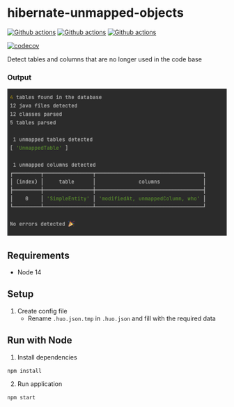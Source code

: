 # hibernate-unmapped-objects

[![Github actions](https://github.com/detomarco/hibernate-unmapped-objects/actions/workflows/publish.yml/badge.svg?branch=main)](https://github.com/detomarco/hibernate-unmapped-objects/actions/workflows/publish.yml)
[![Github actions](https://github.com/detomarco/hibernate-unmapped-objects/actions/workflows/lint.yml/badge.svg?branch=main)](https://github.com/detomarco/hibernate-unmapped-objects/actions/workflows/lint.yml)
[![Github actions](https://github.com/detomarco/hibernate-unmapped-objects/actions/workflows/codeql.yml/badge.svg?branch=main)](https://github.com/detomarco/hibernate-unmapped-objects/actions/workflows/codeql.yml)

[![codecov](https://codecov.io/gh/detomarco/hibernate-unmapped-objects/branch/main/graph/badge.svg?token=V9O1K5K98V)](https://codecov.io/gh/detomarco/hibernate-unmapped-objects)

Detect tables and columns that are no longer used in the code base

### Output
![readme_output.png](images/readme_output.png)

## Requirements

- Node 14

## Setup

1. Create config file
   - Rename `.huo.json.tmp` in `.huo.json` and fill with the required data

## Run with Node

1. Install dependencies
```bash
npm install 
```

2. Run application
```shell
npm start   
```

